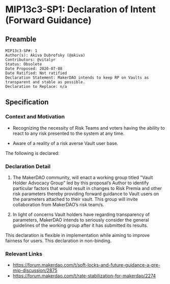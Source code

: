 # MIP13c3-SP1: Declaration of Intent (Forward Guidance)

## Preamble
```
MIP13c3-SP#: 1
Author(s): Akiva Dubrofsky (@akiva)
Contributors: @vitalyr
Status: Obsolete 
Date Proposed: 2020-07-08
Date Ratified: Not ratified
Declaration Statement: MakerDAO intends to keep RP on Vaults as  transparent and stable as possible.
Declaration to Replace: n/a
```

## Specification

### Context and Motivation

- Recognizing the necessity of Risk Teams and voters having the ability to react to any risk presented to the system at any time.

- Aware of a reality of a risk averse Vault user base.

The following is declared:

### Declaration Detail

1. The MakerDAO community, will enact a working group titled "Vault Holder Advocacy Group" led by this proposal’s Author to identify particular factors that would result in changes to Risk Premia and other risk parameters thereby providing forward guidance to Vault users on the parameters attached to their vault. This group will invite collaboration from MakerDAO’s risk team/s.

2. In light of concerns Vault holders have regarding transparency of parameters, MakerDAO intends to seriously consider the general guidelines of the working group after it has submitted its results.

This declaration is flexible in implementation while aiming to improve fairness for users. This declaration in non-binding.

### Relevant Links
- https://forum.makerdao.com/t/soft-locks-and-future-guidance-a-pre-mip-discussion/2875
- https://forum.makerdao.com/t/rate-stabilization-for-makerdao/2274
